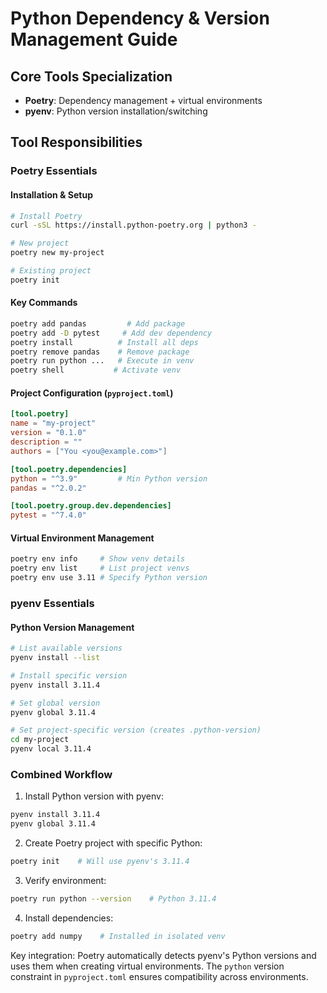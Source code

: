 # Python Dependency & Version Management Guide

## Core Tools Specialization
* **Poetry**: Dependency management + virtual environments 
* **pyenv**: Python version installation/switching

## Tool Responsibilities

### Poetry Essentials

#### Installation & Setup
```bash
# Install Poetry
curl -sSL https://install.python-poetry.org | python3 -

# New project 
poetry new my-project

# Existing project
poetry init
```

#### Key Commands
```bash
poetry add pandas         # Add package
poetry add -D pytest     # Add dev dependency 
poetry install          # Install all deps
poetry remove pandas    # Remove package
poetry run python ...   # Execute in venv
poetry shell           # Activate venv
```

#### Project Configuration (`pyproject.toml`)
```toml
[tool.poetry]
name = "my-project"
version = "0.1.0"
description = ""
authors = ["You <you@example.com>"]

[tool.poetry.dependencies]
python = "^3.9"         # Min Python version
pandas = "^2.0.2"

[tool.poetry.group.dev.dependencies]
pytest = "^7.4.0"
```

#### Virtual Environment Management
```bash
poetry env info     # Show venv details
poetry env list     # List project venvs
poetry env use 3.11 # Specify Python version
```

### pyenv Essentials

#### Python Version Management
```bash
# List available versions
pyenv install --list

# Install specific version
pyenv install 3.11.4

# Set global version
pyenv global 3.11.4

# Set project-specific version (creates .python-version)
cd my-project
pyenv local 3.11.4
```

### Combined Workflow

1. Install Python version with pyenv:
```bash
pyenv install 3.11.4
pyenv global 3.11.4
```

2. Create Poetry project with specific Python:
```bash
poetry init    # Will use pyenv's 3.11.4
```

3. Verify environment:
```bash
poetry run python --version    # Python 3.11.4
```

4. Install dependencies:
```bash
poetry add numpy    # Installed in isolated venv
```

Key integration: Poetry automatically detects pyenv's Python versions and uses them when creating virtual environments. The `python` version constraint in `pyproject.toml` ensures compatibility across environments.